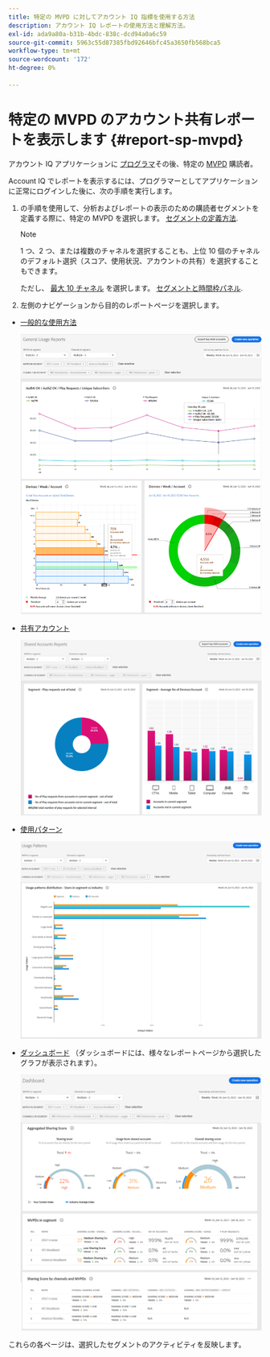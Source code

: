 ```yaml
---
title: 特定の MVPD に対してアカウント IQ 指標を使用する方法
description: アカウント IQ レポートの使用方法と理解方法。
exl-id: ada9a80a-b31b-4bdc-838c-dcd94a0a6c59
source-git-commit: 5963c55d87385fbd92646bfc45a3650fb568bca5
workflow-type: tm+mt
source-wordcount: '172'
ht-degree: 0%

---
```


# 特定の MVPD のアカウント共有レポートを表示します <!--and programmer--> {#report-sp-mvpd}

アカウント IQ アプリケーションに [プログラマ](/help/AccountIQ/product-concepts.md#programmer-def)その後、特定の [MVPD](/help/AccountIQ/product-concepts.md#mvpd-def) 購読者。

Account IQ でレポートを表示するには、プログラマーとしてアプリケーションに正常にログインした後に、次の手順を実行します。

1. の手順を使用して、分析およびレポートの表示のための購読者セグメントを定義する際に、特定の MVPD を選択します。 [セグメントの定義方法](/help/AccountIQ/howto-select-segment-timeframe.md).


   >[!NOTE]
   >
   >1 つ、2 つ、または複数のチャネルを選択することも、上位 10 個のチャネルのデフォルト選択（スコア、使用状況、アカウントの共有）を選択することもできます。
   >
   >
   >ただし、 [最大 10 チャネル](/help/AccountIQ/limitations.md) を選択します。 [セグメントと時間枠パネル](/help/AccountIQ/segments-timeframe.md).

1. 左側のナビゲーションから目的のレポートページを選択します。

* [一般的な使用方法](/help/AccountIQ/general-usage-reports.md)

   ![](assets/specific-mvpd-gen-usage.png)
* [共有アカウント](/help/AccountIQ/shared-acc-reports.md)

   ![](assets/specific-mvpd-shared-acc.png)
* [使用パターン](/help/AccountIQ/usage-patterns.md)

   ![](assets/specific-mvpd-usage-pattern.png)

* [ダッシュボード](/help/AccountIQ/dashboard.md) （ダッシュボードには、様々なレポートページから選択したグラフが表示されます）。

   ![](assets/specific-mvpd-dashboard.png)

これらの各ページは、選択したセグメントのアクティビティを反映します。

